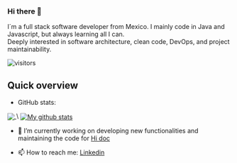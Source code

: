 ### Hi there 👋

I´m a full stack software developer from Mexico. I mainly code in Java and Javascript, but always learning all I can.\
Deeply interested in software architecture, clean code, DevOps, and project maintainability.  

![visitors](https://visitor-badge.glitch.me/badge?page_id=AlanOrtega91)


## Quick overview
* GitHub stats:  
<a href="https://github.com/anuraghazra/github-readme-stats">
  <!-- Change the `github-readme-stats.anuraghazra1.vercel.app` to `github-readme-stats.vercel.app`  -->
  <img align="center" src="https://github-readme-stats.vercel.app/api/top-langs/?username=AlanOrtega91&langs_count=8" />
</a>  \
<a href="https://github.com/anuraghazra/github-readme-stats">
  <img align="center" src="https://github-readme-stats.anuraghazra1.vercel.app/api?username=AlanOrtega91&show_icons=true&line_height=27&include_all_commits=true" alt="My github stats" />
</a> 



- 🔭 I’m currently working on developing new functionalities and maintaining the code for [Hi doc](https://www.hidoc.com.mx/)


- 📫 How to reach me: [Linkedin](https://www.linkedin.com/in/alan-ortega-samano-b5916282/) 
<!--
**AlanOrtega91/AlanOrtega91** is a ✨ _special_ ✨ repository because its `README.md` (this file) appears on your GitHub profile.

Here are some ideas to get you started:

- 🔭 I’m currently working on ...
- 🌱 I’m currently learning ...
- 👯 I’m looking to collaborate on ...
- 🤔 I’m looking for help with ...
- 💬 Ask me about ...
- 📫 How to reach me: ...
- 😄 Pronouns: ...
- ⚡ Fun fact: ...
-->
